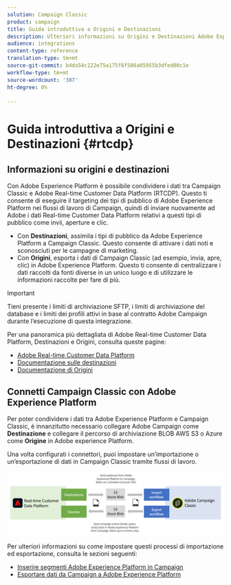 ```yaml
---
solution: Campaign Classic
product: campaign
title: Guida introduttiva a Origini e Destinazioni
description: Ulteriori informazioni su Origini e Destinazioni Adobe Experience Platform.
audience: integrations
content-type: reference
translation-type: tm+mt
source-git-commit: b4da54c122e75a175f6f586a05955b3dfed00c1e
workflow-type: tm+mt
source-wordcount: '307'
ht-degree: 0%

---
```



# Guida introduttiva a Origini e Destinazioni {#rtcdp}

## Informazioni su origini e destinazioni

Con Adobe Experience Platform è possibile condividere i dati tra Campaign Classic e Adobe Real-time Customer Data Platform (RTCDP). Questo ti consente di eseguire il targeting dei tipi di pubblico di Adobe Experience Platform nei flussi di lavoro di Campaign, quindi di inviare nuovamente ad Adobe i dati Real-time Customer Data Platform relativi a questi tipi di pubblico come invii, aperture e clic.

* Con **Destinazioni**, assimila i tipi di pubblico da Adobe Experience Platform a Campaign Classic. Questo consente di attivare i dati noti e sconosciuti per le campagne di marketing.
* Con **Origini**, esporta i dati di Campaign Classic (ad esempio, invia, apre, clic) in Adobe Experience Platform. Questo ti consente di centralizzare i dati raccolti da fonti diverse in un unico luogo e di utilizzare le informazioni raccolte per fare di più.

>[!IMPORTANT]
>
>Tieni presente i limiti di archiviazione SFTP, i limiti di archiviazione del database e i limiti dei profili attivi in base al contratto Adobe Campaign durante l’esecuzione di questa integrazione.

Per una panoramica più dettagliata di Adobe Real-time Customer Data Platform, Destinazioni e Origini, consulta queste pagine:

* [Adobe Real-time Customer Data Platform](https://experienceleague.adobe.com/docs/experience-platform/rtcdp/overview.html)
* [Documentazione sulle destinazioni](https://experienceleague.adobe.com/docs/experience-platform/destinations/home.html)
* [Documentazione di Origini](https://experienceleague.adobe.com/docs/experience-platform/sources/home.html)

## Connetti Campaign Classic con Adobe Experience Platform

Per poter condividere i dati tra Adobe Experience Platform e Campaign Classic, è innanzitutto necessario collegare Adobe Campaign come **Destinazione** e collegare il percorso di archiviazione BLOB AWS S3 o Azure come **Origine** in Adobe experience Platform.

Una volta configurati i connettori, puoi impostare un’importazione o un’esportazione di dati in Campaign Classic tramite flussi di lavoro.

![](assets/rtcdp-schema.png)

Per ulteriori informazioni su come impostare questi processi di importazione ed esportazione, consulta le sezioni seguenti:

* [Inserire segmenti Adobe Experience Platform in Campaign](../../integrations/using/ingest-aep-data.md)
* [Esportare dati da Campaign a Adobe Experience Platform](../../integrations/using/export-campaign-data.md)

